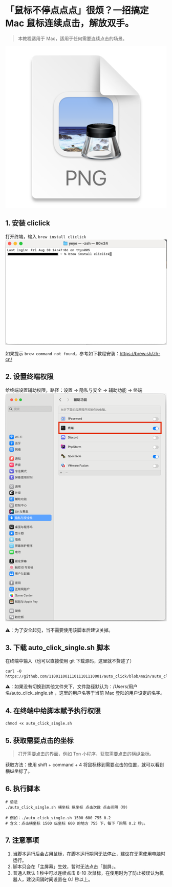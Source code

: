 # 「鼠标不停点点点」很烦？一招搞定 Mac 鼠标连续点击，解放双手。

> 本教程适用于 Mac，适用于任何需要连续点击的场景。

![img.png](img.png)

## 1. 安装 cliclick

打开终端，输入 `brew install cliclick`
![img_1.png](img_1.png)

如果提示 `brew command not found`，参考如下教程安装：https://brew.sh/zh-cn/

## 2. 设置终端权限

给终端设置辅助权限，路径：设置 -> 隐私与安全 -> 辅助功能 -> 终端
![img_2.png](img_2.png)

⚠️：为了安全起见，当不需要使用该脚本后建议关掉。

## 3. 下载 auto_click_single.sh 脚本

在终端中输入（也可以直接使用 git 下载源码，这里就不赘述了）

```shell
curl -O https://github.com/11001100111011101110001/auto_click/blob/main/auto_click_single.sh
```
⚠️：如果没有切换到其他文件夹下，文件路径默认为：/Users/用户名/auto_click_single.sh ，这里的用户名等于当前 Mac 登陆的用户设定的名字。

## 4. 在终端中给脚本赋予执行权限

```shell
chmod +x auto_click_single.sh
```

## 5. 获取需要点击的坐标

> 打开需要点击的界面，例如 Ton 小程序，获取需要点击的横纵坐标。

获取方法：使用 shift + command + 4 将鼠标移到需要点击的位置，就可以看到横纵坐标了。

## 6. 执行脚本

```shell
# 语法
./auto_click_single.sh 横坐标 纵坐标 点击次数 点击间隔（秒）

# 例如：./auto_click_single.sh 1500 600 755 0.2
# 含义：点击横坐标 1500 纵坐标 600 的地方 755 下，每下「间隔 0.2 秒」。
```

## 7. 注意事项

1. 当脚本运行后会占用鼠标，在脚本运行期间无法停止，建议在无需使用电脑时运行。
2. 脚本只会在「主屏幕」生效，暂时无法点击「副屏」。
3. 普通人默认 1 秒中可以连续点击 8-10 次鼠标，在使用时为了防止被误认为机器人，建议间隔时间设置在 0.1 秒以上。